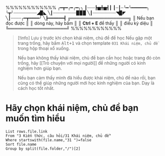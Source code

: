 %%%%%%%%%%%%
╭━┳━╭━╭━╮╮
┃┈┈┈┣▅╋▅┫┃
┃┈┃┈╰━╰━━━━━━╮
╰┳╯┈┈┈┈┈┈┈┈┈◢▉◣
╲┃┈┈┈┈┈┈┈┈┈▉▉▉
╲┃┈┈┈┈┈┈┈┈┈◥▉◤
╲┃┈┈┈┈╭━┳━━━━╯
╲┣━━━━━━┫
╔═══════════════════╗
║  Nếu bạn đọc được   ║
║  dòng này, hãy bấm  ║
║ **Ctrl + E** để thấy  ║
║        điều kỳ diệu       ║
╚═══════════════════╝
%%%%%%%%%%%%
> [!info] Lưu ý trước khi chọn khái niệm, chủ đề để học
> Nếu gặp một trang trống, hãy bấm <kbd>Alt+1</kbd> và chọn template `031 Khái niệm, chủ đề` trong hộp thoại xổ xuống.
> 
> Nếu bạn không thấy khái niệm, chủ đề bạn cần học hoặc trang đó còn trống, hãy [[Trò chuyện với mọi người]] để những người có kinh nghiệm hơn giúp bạn.
> 
> Nếu bạn cảm thấy mình đã hiểu được khái niệm, chủ đề nào rồi, bạn cũng có thể giúp những người mới học kinh nghiệm của bạn. Dạy là cách học tốt nhất.

# Hãy chọn khái niệm, chủ đề bạn muốn tìm hiểu
```dataview
List rows.file.link
From "3 Kiến thức, câu hỏi/31 Khái niệm, chủ đề"
Where startswith(file.name,"31 ")=false 
Sort file.name
Group by split(file.folder,"/")[2] 
```